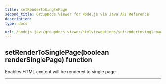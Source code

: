 ```yaml
---
title: setRenderToSinglePage
second_title: GroupDocs.Viewer for Node.js via Java API Reference
description: 
type: docs

url: /nodejs-java/groupdocs.viewer/htmlviewoptions/setrendertosinglepage/
---
```


## setRenderToSinglePage(boolean renderSinglePage)  function
Enables HTML content will be rendered to single page


---


